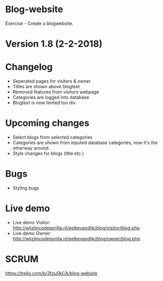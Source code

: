 # Blog-website
Exercise - Create a blogwebsite. 

# Version 1.8 (2-2-2018)

# Changelog
- Seperated pages for visitors & owner
- Titles are shown above blogtext 
- Removed features from visitors webpage
- Categories are logged into database
- Blogtext is now limited too div

# Upcoming changes
- Select blogs from selected categories
- Categories are shown from inputed database categories, now it's the otherway around.
- Style changes for blogs (title etc.)

# Bugs 
- Styling bugs

# Live demo
- Live demo Visitor: http://wijzijncodegorilla.nl/eelkevandijk/blog/visitor/blog.php
- Live demo Owner: http://wijzijncodegorilla.nl/eelkevandijk/blog/owner/blog.php

# SCRUM
https://trello.com/b/3fzu0kCA/blog-website
